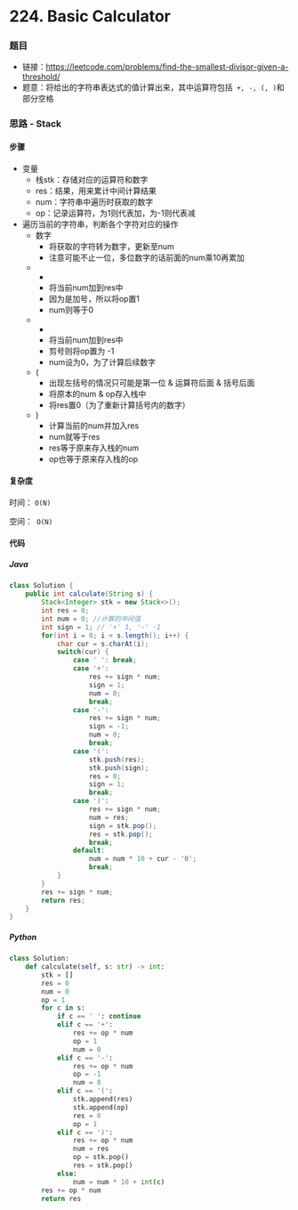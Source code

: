 # 224. Basic Calculator

### 题目

- 链接：https://leetcode.com/problems/find-the-smallest-divisor-given-a-threshold/
- 题意：将给出的字符串表达式的值计算出来，其中运算符包括``` +, -, (, )```和部分空格



### 思路 - Stack

#### 步骤

- 变量
  - 栈stk：存储对应的运算符和数字
  - res：结果，用来累计中间计算结果
  - num：字符串中遍历时获取的数字
  - op：记录运算符，为1则代表加，为-1则代表减
- 遍历当前的字符串，判断各个字符对应的操作
  - 数字
    - 将获取的字符转为数字，更新至num
    - 注意可能不止一位，多位数字的话前面的num乘10再累加
  - +
    - 将当前num加到res中
    - 因为是加号，所以将op置1
    - num则等于0
  - -
    - 将当前num加到res中
    - 剪号则将op置为 -1
    - num设为0，为了计算后续数字
  - ( 
    - 出现左括号的情况只可能是第一位 & 运算符后面 & 括号后面
    - 将原本的num & op存入栈中
    - 将res置0（为了重新计算括号内的数字）
  - ) 
    - 计算当前的num并加入res
    - num就等于res
    - res等于原来存入栈的num
    - op也等于原来存入栈的op





#### 复杂度

时间： `O(N)`

空间：` O(N)`



#### 代码

##### Java

```java
class Solution {
    public int calculate(String s) {
        Stack<Integer> stk = new Stack<>();
        int res = 0;
        int num = 0; //计算的中间值
        int sign = 1; // '+' 1, '-' -1
        for(int i = 0; i < s.length(); i++) {
            char cur = s.charAt(i);
            switch(cur) {
                case ' ': break;
                case '+':
                    res += sign * num;
                    sign = 1;
                    num = 0;
                    break;
                case '-':
                    res += sign * num;
                    sign = -1;
                    num = 0;
                    break;
                case '(':
                    stk.push(res);
                    stk.push(sign);
                    res = 0;
                    sign = 1;
                    break;
                case ')':
                    res += sign * num;
                    num = res;
                    sign = stk.pop();
                    res = stk.pop();
                    break;
                default:
                    num = num * 10 + cur - '0';
                    break;
            }
        }
        res += sign * num;
        return res;
    }
}
```



##### Python

```python
class Solution:
    def calculate(self, s: str) -> int:
        stk = []
        res = 0
        num = 0
        op = 1
        for c in s:
            if c == ' ': continue
            elif c == '+':
                res += op * num
                op = 1
                num = 0
            elif c == '-':
                res += op * num
                op = -1
                num = 0
            elif c == '(':
                stk.append(res)
                stk.append(op)
                res = 0
                op = 1
            elif c == ')':
                res += op * num
                num = res
                op = stk.pop()
                res = stk.pop()
            else:
                num = num * 10 + int(c)
        res += op * num
        return res
```
